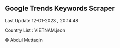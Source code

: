 

## Google Trends Keywords Scraper 
 
Last Update 12-01-2023 , 20:14:48

Country List :
VIETNAM.json



© Abdul Muttaqin 
